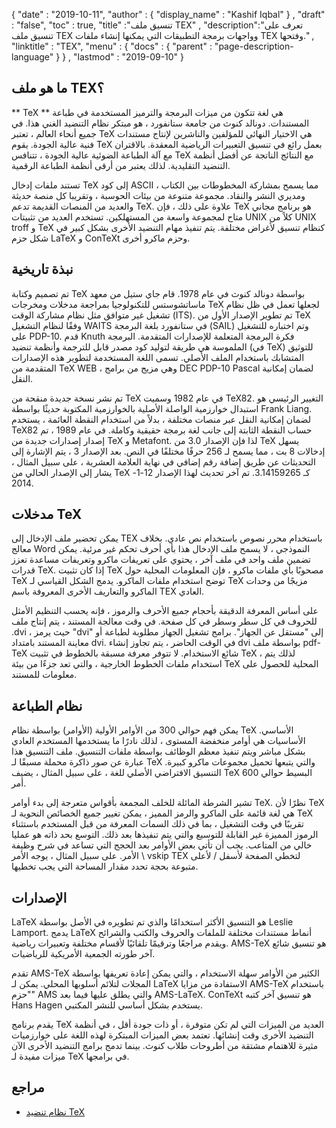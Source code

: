 {
  "date" : "2019-10-11",
  "author" : {
    "display_name" : "Kashif Iqbal"
} ,
  "draft" : "false",
  "toc" : true,
  "title" :"تنسيق ملف TEX" ,
  "description":"تعرف على تنسيق ملف TEX وواجهات برمجة التطبيقات التي يمكنها إنشاء ملفات TEX وفتحها." ,
  "linktitle" : "TEX",
  "menu" : {
    "docs" : {
      "parent" : "page-description-language"
}
} ,
  "lastmod" : "2019-09-10"
}

## ما هو ملف TEX؟ ##

** TeX ** هي لغة تتكون من ميزات البرمجة والترميز المستخدمة في طباعة المستندات. دونالد كنوث من جامعة ستانفورد ، هو مبتكر نظام التنضيد الغني هذا. في جميع أنحاء العالم ، تعتبر TeX هي الاختيار النهائي للمؤلفين والناشرين لإنتاج مستندات فنية عالية الجودة. يقوم TeX بعمل رائع في تنسيق التعبيرات الرياضية المعقدة. بالاقتران مع آلة الطباعة الضوئية عالية الجودة ، تتنافس TeX مع النتائج الناتجة عن أفضل أنظمة التنضيد التقليدية. لذلك يعتبر من أرقى أنظمة الطباعة الرقمية.

تستند ملفات إدخال TeX إلى كود ASCII ، مما يسمح بمشاركة المخطوطات بين الكتاب ومديري النشر والنقاد. مجموعة متنوعة من بيئات الحوسبة ، وتقريبا كل منصة حديثة والعديد من المنصات القديمة تدعم TeX. علاوة على ذلك ، فإن TeX هو برنامج مجاني متاح لمجموعة واسعة من المستهلكين. تستخدم العديد من تثبيتات UNIX كلاً من UNIX troff و TeX كنظام تنسيق لأغراض مختلفة. يتم تنفيذ مهام التنضيد الأخرى بشكل كبير في شكل حزم LaTeX و ConTeXt وحزم ماكرو أخرى.

## نبذة تاريخية ##

تم تصميم وكتابة TeX بواسطة دونالد كنوث في عام 1978. قام جاي ستيل من معهد ماساتشوستس للتكنولوجيا بمراجعة مدخلات ومخرجات TeX لجعلها تعمل في ظل نظام تشغيل غير متوافق مثل نظام مشاركة الوقت (ITS). تم تطوير الإصدار الأول من TeX وفقًا لنظام التشغيل WAITS في ستانفورد بلغة البرمجة (SAIL) وتم اختباره للتشغيل على PDP-10. قدم Knuth فكرة البرمجة المتعلمة للإصدارات المتقدمة. البرمجة الملموسة هي طريقة لتوليد كود مصدر قابل للترجمة وأنظمة تنضيد (في TeX) للتوثيق المتشابك باستخدام الملف الأصلي. تسمى اللغة المستخدمة لتطوير هذه الإصدارات المتقدمة من TeX WEB ، وهي مزيج من برامج DEC PDP-10 Pascal لضمان إمكانية النقل.

تم نشر نسخة جديدة منقحة من TeX في عام 1982 وسميت TeX82. التغيير الرئيسي هو استبدال خوارزمية الواصلة الأصلية بالخوارزمية المكتوبة حديثًا بواسطة Frank Liang. لضمان إمكانية النقل عبر منصات مختلفة ، بدلاً من استخدام النقطة العائمة ، يستخدم TeX82 حساب النقطة الثابتة إلى جانب لغة برمجة حقيقية وكاملة. في عام 1989 ، تم إصدار إصدارات جديدة من TeX و Metafont. لذا فإن الإصدار 3.0 من TeX يسهل إدخالات 8 بت ، مما يسمح لـ 256 حرفًا مختلفًا في النص. بعد الإصدار 3 ، يتم الإشارة إلى التحديثات عن طريق إضافة رقم إضافي في نهاية العلامة العشرية ، على سبيل المثال ، يشار إلى الإصدار الحالي من TeX كـ 3.14159265. تم آخر تحديث لهذا الإصدار 12-1-2014.

## مدخلات TeX ##

يمكن تحضير ملف الإدخال إلى TEX باستخدام محرر نصوص باستخدام نص عادي. بخلاف معالج Word النموذجي ، لا يسمح ملف الإدخال هذا بأي أحرف تحكم غير مرئية. يمكن تضمين ملف واحد في ملف آخر ، يحتوي على تعريفات ماكرو وتعريفات مساعدة تعزز قدرات TeX. إذا كان تثبيت TeX مصحوبًا بأي ملفات ماكرو ، فإن المعلومات المحلية حول TeX توضح استخدام ملفات الماكرو. يدمج الشكل القياسي لـ TeX مزيجًا من وحدات الماكرو والتعاريف الأخرى المعروفة باسم TEX العادي.

على أساس المعرفة الدقيقة بأحجام جميع الأحرف والرموز ، فإنه يحسب التنظيم الأمثل للحروف في كل سطر وسطر في كل صفحة. في وقت معالجة المستند ، يتم إنتاج ملف .dvi ، حيث يرمز "dvi" إلى "مستقل عن الجهاز". برامج تشغيل الجهاز مطلوبة لطباعة أو معاينة المستند بامتداد dvi. في الوقت الحاضر ، يتم تجاوز إنشاء dvi بواسطة ملف pdf- TeX شائع الاستخدام. لا تتوفر معرفة مسبقة بالخطوط في تثبيت TeX ، لذلك يتم استخدام ملفات الخطوط الخارجية ، والتي تعد جزءًا من بيئة TeX المحلية للحصول على معلومات للمستند.

## نظام الطباعة ##

يمكن فهم حوالي 300 من الأوامر الأولية (الأوامر) بواسطة نظام TeX الأساسي. الأساسيات هي أوامر منخفضة المستوى ، لذلك نادرًا ما يستخدمها المستخدم العادي بشكل مباشر ويتم تنفيذ معظم الوظائف بواسطة ملفات التنسيق. ملف التنسيق هذا عبارة عن صور ذاكرة محملة مسبقًا لـ TeX والتي يتبعها تحميل مجموعات ماكرو كبيرة. التنسيق الافتراضي الأصلي للغة ، على سبيل المثال ، يضيف TeX البسيط حوالي 600 أمر.

تشير الشرطة المائلة للخلف المجمعة بأقواس متعرجة إلى بدء أوامر TeX. نظرًا لأن TeX هي لغة قائمة على الماكرو والرمز المميز ، يمكن تغيير جميع الخصائص النحوية لـ TeX تقريبًا في وقت التشغيل ، بما في ذلك السمات المعرفة من قبل المستخدم باستثناء الرموز المميزة غير القابلة للتوسيع والتي يتم تنفيذها بعد ذلك. التوسع بحد ذاته هو عمليا خالي من المتاعب. يجب أن تأتي بعض الأوامر بعد الحجج التي تساعد في شرح وظيفة الأمر. على سبيل المثال ، يوجه الأمر \ vskip TEX لتخطي الصفحة لأسفل / لأعلى متبوعة بحجة تحدد مقدار المساحة التي يجب تخطيها.

## الإصدارات ##

LaTeX هو التنسيق الأكثر استخدامًا والذي تم تطويره في الأصل بواسطة Leslie Lamport. يدمج LaTeX أنماط مستندات مختلفة للملفات والحروف والكتب والشرائح ويقدم مراجعًا وترقيمًا تلقائيًا لأقسام مختلفة وتعبيرات رياضية. AMS-TeX هو تنسيق شائع آخر طورته الجمعية الأمريكية للرياضيات.

تقدم AMS-TeX الكثير من الأوامر سهلة الاستخدام ، والتي يمكن إعادة تعريفها بواسطة المجلات لتلائم أسلوبها المحلي. يمكن لـ LaTeX الاستفادة من مزايا AMS-TeX باستخدام "حزم" AMS والتي يطلق عليها فيما بعد AMS-LaTeX. ConTeXt هو تنسيق آخر كتبه Hans Hagen يستخدم بشكل أساسي للنشر المكتبي.

يقدم برنامج TeX العديد من الميزات التي لم تكن متوفرة ، أو ذات جودة أقل ، في أنظمة التنضيد الأخرى وقت إنشائها. تعتمد بعض الميزات المبتكرة لهذه اللغة على خوارزميات مثيرة للاهتمام مشتقة من أطروحات طلاب كنوث. بينما تدمج برامج التنضيد الأخرى الآن ميزات مفيدة لـ TeX في برامجها.

## مراجع ##

* [نظام تنضيد TeX](https://en.wikipedia.org/wiki/TeX)

